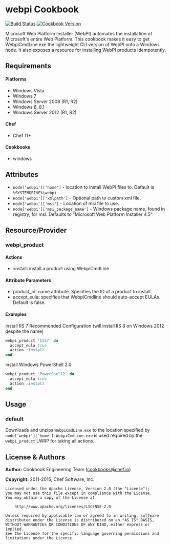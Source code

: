 webpi Cookbook
==============
[![Build Status](https://travis-ci.org/chef-cookbooks/webpi.svg?branch=master)](http://travis-ci.org/chef-cookbooks/webpi)
[![Cookbook Version](https://img.shields.io/cookbook/v/webpi.svg)](https://supermarket.chef.io/cookbooks/webpi)

Microsoft Web Platform Installer (WebPI) automates the installation of Microsoft's entire Web Platform.  This cookbook makes it easy to get WebpiCmdLine.exe the lightweight CLI version of WebPI onto a Windows node.  It also exposes a resource for installing WebPI products idempotently.


Requirements
------------
#### Platforms
* Windows Vista
* Windows 7
* Windows Server 2008 (R1, R2)
* Windows 8, 8.1
* Windows Server 2012 (R1, R2)

#### Chef
* Chef 11+

#### Cookbooks
* windows


Attributes
----------
* `node['webpi']['home']` - location to install WebPI files to. Default is `%SYSTEMDRIVE%\webpi`
* `node['webpi']['xmlpath']` - Optional path to custom xml file.
* `node['webpi']['msi']` - Location of msi file to use.
* `node['webpi']['msi_package_name']` - Windows package name, found in registry, for msi. Defaults to "Microsoft Web Platform Installer 4.5"


Resource/Provider
-----------------
### webpi_product
#### Actions
- :install: install a product using WebpiCmdLine

#### Attribute Parameters
- product_id: name attribute. Specifies the ID of a product to install.
- accept_eula: specifies that WebpiCmdline should auto-accept EULAs. Default is false.

#### Examples
Install IIS 7 Recommended Configuration (will install IIS 8 on Windows 2012 despite the name)
```ruby
webpi_product 'IIS7' do
  accept_eula true
  action :install
end
```

Install Windows PowerShell 2.0
```ruby
webpi_product 'PowerShell2' do
  accept_eula true
  action :install
end
```


Usage
-----
### default
Downloads and unzips `WebpiCmdLine.exe` to the location specified by `node['webpi']['home']`.  `WebpiCmdLine.exe` is used required by the `webpi_product` LWRP for taking all actions.


License & Authors
-----------------

**Author:** Cookbook Engineering Team (<cookbooks@chef.io>)

**Copyright:** 2011-2015, Chef Software, Inc.

```text
Licensed under the Apache License, Version 2.0 (the "License");
you may not use this file except in compliance with the License.
You may obtain a copy of the License at

    http://www.apache.org/licenses/LICENSE-2.0

Unless required by applicable law or agreed to in writing, software
distributed under the License is distributed on an "AS IS" BASIS,
WITHOUT WARRANTIES OR CONDITIONS OF ANY KIND, either express or implied.
See the License for the specific language governing permissions and
limitations under the License.
```
